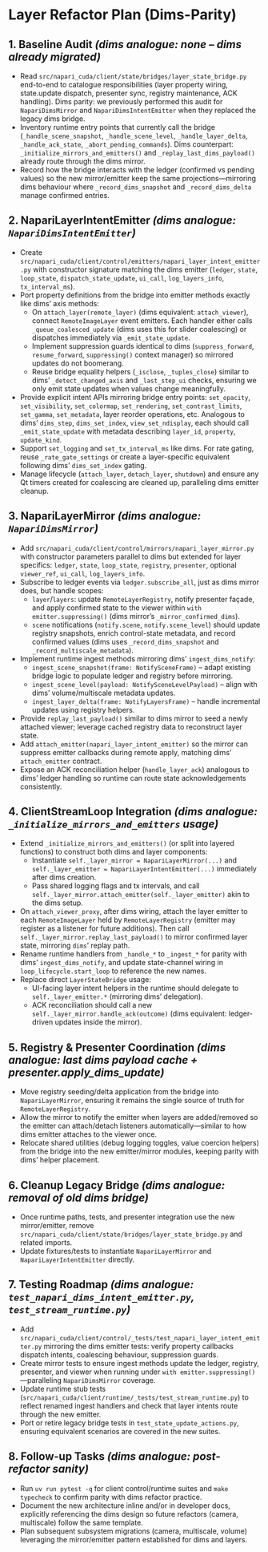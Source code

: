 # Layer Refactor Plan (Dims-Parity)

## 1. Baseline Audit *(dims analogue: none – dims already migrated)*
- Read `src/napari_cuda/client/state/bridges/layer_state_bridge.py` end-to-end to catalogue responsibilities (layer property wiring, state.update dispatch, presenter sync, registry maintenance, ACK handling). Dims parity: we previously performed this audit for `NapariDimsMirror` and `NapariDimsIntentEmitter` when they replaced the legacy dims bridge.
- Inventory runtime entry points that currently call the bridge (`_handle_scene_snapshot`, `_handle_scene_level`, `_handle_layer_delta`, `_handle_ack_state`, `_abort_pending_commands`). Dims counterpart: `_initialize_mirrors_and_emitters()` and `_replay_last_dims_payload()` already route through the dims mirror.
- Record how the bridge interacts with the ledger (confirmed vs pending values) so the new mirror/emitter keep the same projections—mirroring dims behaviour where `_record_dims_snapshot` and `_record_dims_delta` manage confirmed entries.

## 2. NapariLayerIntentEmitter *(dims analogue: `NapariDimsIntentEmitter`)*
- Create `src/napari_cuda/client/control/emitters/napari_layer_intent_emitter.py` with constructor signature matching the dims emitter (`ledger`, `state`, `loop_state`, `dispatch_state_update`, `ui_call`, `log_layers_info`, `tx_interval_ms`).
- Port property definitions from the bridge into emitter methods exactly like dims’ axis methods:
  - On `attach_layer(remote_layer)` (dims equivalent: `attach_viewer`), connect `RemoteImageLayer` event emitters. Each handler either calls `_queue_coalesced_update` (dims uses this for slider coalescing) or dispatches immediately via `_emit_state_update`.
  - Implement suppression guards identical to dims (`suppress_forward`, `resume_forward`, `suppressing()` context manager) so mirrored updates do not boomerang.
  - Reuse bridge equality helpers (`_isclose`, `_tuples_close`) similar to dims’ `_detect_changed_axis` and `_last_step_ui` checks, ensuring we only emit state updates when values change meaningfully.
- Provide explicit intent APIs mirroring bridge entry points: `set_opacity`, `set_visibility`, `set_colormap`, `set_rendering`, `set_contrast_limits`, `set_gamma`, `set_metadata`, layer reorder operations, etc. Analogous to dims’ `dims_step`, `dims_set_index`, `view_set_ndisplay`, each should call `_emit_state_update` with metadata describing `layer_id`, `property`, `update_kind`.
- Support `set_logging` and `set_tx_interval_ms` like dims. For rate gating, reuse `_rate_gate_settings` or create a layer-specific equivalent following dims’ `dims_set_index` gating.
- Manage lifecycle (`attach_layer`, `detach_layer`, `shutdown`) and ensure any Qt timers created for coalescing are cleaned up, paralleling dims emitter cleanup.

## 3. NapariLayerMirror *(dims analogue: `NapariDimsMirror`)*
- Add `src/napari_cuda/client/control/mirrors/napari_layer_mirror.py` with constructor parameters parallel to dims but extended for layer specifics: `ledger`, `state`, `loop_state`, `registry`, `presenter`, optional `viewer_ref`, `ui_call`, `log_layers_info`.
- Subscribe to ledger events via `ledger.subscribe_all`, just as dims mirror does, but handle scopes:
  - `layer`/`layers`: update `RemoteLayerRegistry`, notify presenter façade, and apply confirmed state to the viewer within `with emitter.suppressing()` (dims mirror’s `_mirror_confirmed_dims`).
  - `scene` notifications (`notify.scene`, `notify.scene_level`) should update registry snapshots, enrich control-state metadata, and record confirmed values (dims uses `_record_dims_snapshot` and `_record_multiscale_metadata`).
- Implement runtime ingest methods mirroring dims’ `ingest_dims_notify`:
  - `ingest_scene_snapshot(frame: NotifySceneFrame)` – adapt existing bridge logic to populate ledger and registry before mirroring.
  - `ingest_scene_level(payload: NotifySceneLevelPayload)` – align with dims’ volume/multiscale metadata updates.
  - `ingest_layer_delta(frame: NotifyLayersFrame)` – handle incremental updates using registry helpers.
- Provide `replay_last_payload()` similar to dims mirror to seed a newly attached viewer; leverage cached registry data to reconstruct layer state.
- Add `attach_emitter(napari_layer_intent_emitter)` so the mirror can suppress emitter callbacks during remote apply, matching dims’ `attach_emitter` contract.
- Expose an ACK reconciliation helper (`handle_layer_ack`) analogous to dims’ ledger handling so runtime can route state acknowledgements consistently.

## 4. ClientStreamLoop Integration *(dims analogue: `_initialize_mirrors_and_emitters` usage)*
- Extend `_initialize_mirrors_and_emitters()` (or split into layered functions) to construct both dims and layer components:
  - Instantiate `self._layer_mirror = NapariLayerMirror(...)` and `self._layer_emitter = NapariLayerIntentEmitter(...)` immediately after dims creation.
  - Pass shared logging flags and tx intervals, and call `self._layer_mirror.attach_emitter(self._layer_emitter)` akin to the dims setup.
- On `attach_viewer_proxy`, after dims wiring, attach the layer emitter to each `RemoteImageLayer` held by `RemoteLayerRegistry` (emitter may register as a listener for future additions). Then call `self._layer_mirror.replay_last_payload()` to mirror confirmed layer state, mirroring `dims`’ replay path.
- Rename runtime handlers from `_handle_*` to `_ingest_*` for parity with dims’ `ingest_dims_notify`, and update state-channel wiring in `loop_lifecycle.start_loop` to reference the new names.
- Replace direct `LayerStateBridge` usage:
  - UI-facing layer intent helpers in the runtime should delegate to `self._layer_emitter.*` (mirroring dims’ delegation).
  - ACK reconciliation should call a new `self._layer_mirror.handle_ack(outcome)` (dims equivalent: ledger-driven updates inside the mirror).

## 5. Registry & Presenter Coordination *(dims analogue: last dims payload cache + presenter.apply_dims_update)*
- Move registry seeding/delta application from the bridge into `NapariLayerMirror`, ensuring it remains the single source of truth for `RemoteLayerRegistry`.
- Allow the mirror to notify the emitter when layers are added/removed so the emitter can attach/detach listeners automatically—similar to how dims emitter attaches to the viewer once.
- Relocate shared utilities (debug logging toggles, value coercion helpers) from the bridge into the new emitter/mirror modules, keeping parity with dims’ helper placement.

## 6. Cleanup Legacy Bridge *(dims analogue: removal of old dims bridge)*
- Once runtime paths, tests, and presenter integration use the new mirror/emitter, remove `src/napari_cuda/client/state/bridges/layer_state_bridge.py` and related imports.
- Update fixtures/tests to instantiate `NapariLayerMirror` and `NapariLayerIntentEmitter` directly.

## 7. Testing Roadmap *(dims analogue: `test_napari_dims_intent_emitter.py`, `test_stream_runtime.py`)*
- Add `src/napari_cuda/client/control/_tests/test_napari_layer_intent_emitter.py` mirroring the dims emitter tests: verify property callbacks dispatch intents, coalescing behaviour, suppression guards.
- Create mirror tests to ensure ingest methods update the ledger, registry, presenter, and viewer when running under `with emitter.suppressing()`—paralleling `NapariDimsMirror` coverage.
- Update runtime stub tests (`src/napari_cuda/client/runtime/_tests/test_stream_runtime.py`) to reflect renamed ingest handlers and check that layer intents route through the new emitter.
- Port or retire legacy bridge tests in `test_state_update_actions.py`, ensuring equivalent scenarios are covered in the new suites.

## 8. Follow-up Tasks *(dims analogue: post-refactor sanity)*
- Run `uv run pytest -q` for client control/runtime suites and `make typecheck` to confirm parity with dims refactor practice.
- Document the new architecture inline and/or in developer docs, explicitly referencing the dims design so future refactors (camera, multiscale) follow the same template.
- Plan subsequent subsystem migrations (camera, multiscale, volume) leveraging the mirror/emitter pattern established for dims and layers.
